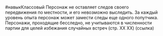 #навыкКлассовый 
Персонаж не оставляет следов своего передвижения по местности, и его невозможно выследить. За каждый уровень опыта персонаж может замести следы еще одного попутчика. Персонажи, проходящие бесследно, не учитываются в численности партии для целей избежания случайных встреч (стр. XX XX) (ссылка)
